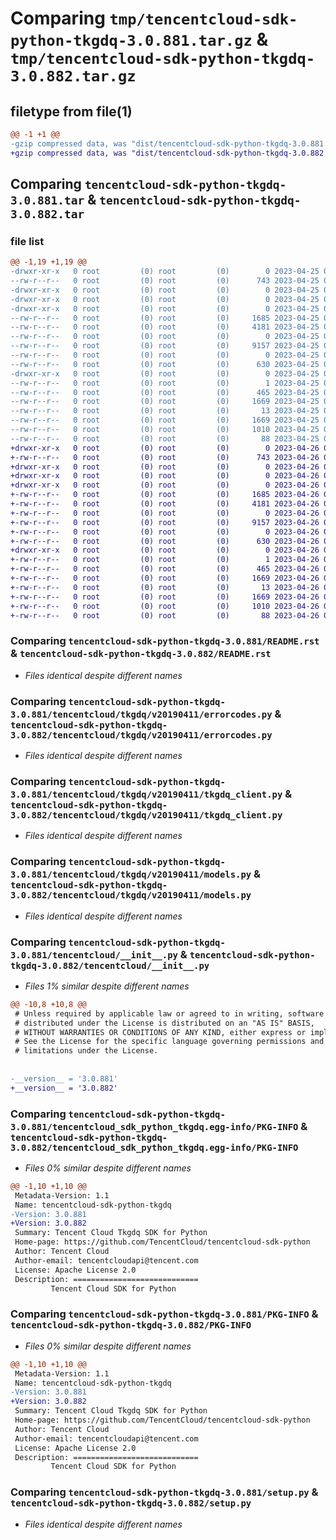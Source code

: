 # Comparing `tmp/tencentcloud-sdk-python-tkgdq-3.0.881.tar.gz` & `tmp/tencentcloud-sdk-python-tkgdq-3.0.882.tar.gz`

## filetype from file(1)

```diff
@@ -1 +1 @@
-gzip compressed data, was "dist/tencentcloud-sdk-python-tkgdq-3.0.881.tar", last modified: Tue Apr 25 00:59:09 2023, max compression
+gzip compressed data, was "dist/tencentcloud-sdk-python-tkgdq-3.0.882.tar", last modified: Wed Apr 26 03:57:58 2023, max compression
```

## Comparing `tencentcloud-sdk-python-tkgdq-3.0.881.tar` & `tencentcloud-sdk-python-tkgdq-3.0.882.tar`

### file list

```diff
@@ -1,19 +1,19 @@
-drwxr-xr-x   0 root         (0) root         (0)        0 2023-04-25 00:59:09.000000 tencentcloud-sdk-python-tkgdq-3.0.881/
--rw-r--r--   0 root         (0) root         (0)      743 2023-04-25 00:59:09.000000 tencentcloud-sdk-python-tkgdq-3.0.881/README.rst
-drwxr-xr-x   0 root         (0) root         (0)        0 2023-04-25 00:59:09.000000 tencentcloud-sdk-python-tkgdq-3.0.881/tencentcloud/
-drwxr-xr-x   0 root         (0) root         (0)        0 2023-04-25 00:59:09.000000 tencentcloud-sdk-python-tkgdq-3.0.881/tencentcloud/tkgdq/
-drwxr-xr-x   0 root         (0) root         (0)        0 2023-04-25 00:59:09.000000 tencentcloud-sdk-python-tkgdq-3.0.881/tencentcloud/tkgdq/v20190411/
--rw-r--r--   0 root         (0) root         (0)     1685 2023-04-25 00:59:09.000000 tencentcloud-sdk-python-tkgdq-3.0.881/tencentcloud/tkgdq/v20190411/errorcodes.py
--rw-r--r--   0 root         (0) root         (0)     4181 2023-04-25 00:59:09.000000 tencentcloud-sdk-python-tkgdq-3.0.881/tencentcloud/tkgdq/v20190411/tkgdq_client.py
--rw-r--r--   0 root         (0) root         (0)        0 2023-04-25 00:59:09.000000 tencentcloud-sdk-python-tkgdq-3.0.881/tencentcloud/tkgdq/v20190411/__init__.py
--rw-r--r--   0 root         (0) root         (0)     9157 2023-04-25 00:59:09.000000 tencentcloud-sdk-python-tkgdq-3.0.881/tencentcloud/tkgdq/v20190411/models.py
--rw-r--r--   0 root         (0) root         (0)        0 2023-04-25 00:59:09.000000 tencentcloud-sdk-python-tkgdq-3.0.881/tencentcloud/tkgdq/__init__.py
--rw-r--r--   0 root         (0) root         (0)      630 2023-04-25 00:59:09.000000 tencentcloud-sdk-python-tkgdq-3.0.881/tencentcloud/__init__.py
-drwxr-xr-x   0 root         (0) root         (0)        0 2023-04-25 00:59:09.000000 tencentcloud-sdk-python-tkgdq-3.0.881/tencentcloud_sdk_python_tkgdq.egg-info/
--rw-r--r--   0 root         (0) root         (0)        1 2023-04-25 00:59:09.000000 tencentcloud-sdk-python-tkgdq-3.0.881/tencentcloud_sdk_python_tkgdq.egg-info/dependency_links.txt
--rw-r--r--   0 root         (0) root         (0)      465 2023-04-25 00:59:09.000000 tencentcloud-sdk-python-tkgdq-3.0.881/tencentcloud_sdk_python_tkgdq.egg-info/SOURCES.txt
--rw-r--r--   0 root         (0) root         (0)     1669 2023-04-25 00:59:09.000000 tencentcloud-sdk-python-tkgdq-3.0.881/tencentcloud_sdk_python_tkgdq.egg-info/PKG-INFO
--rw-r--r--   0 root         (0) root         (0)       13 2023-04-25 00:59:09.000000 tencentcloud-sdk-python-tkgdq-3.0.881/tencentcloud_sdk_python_tkgdq.egg-info/top_level.txt
--rw-r--r--   0 root         (0) root         (0)     1669 2023-04-25 00:59:09.000000 tencentcloud-sdk-python-tkgdq-3.0.881/PKG-INFO
--rw-r--r--   0 root         (0) root         (0)     1010 2023-04-25 00:59:09.000000 tencentcloud-sdk-python-tkgdq-3.0.881/setup.py
--rw-r--r--   0 root         (0) root         (0)       88 2023-04-25 00:59:09.000000 tencentcloud-sdk-python-tkgdq-3.0.881/setup.cfg
+drwxr-xr-x   0 root         (0) root         (0)        0 2023-04-26 03:57:57.000000 tencentcloud-sdk-python-tkgdq-3.0.882/
+-rw-r--r--   0 root         (0) root         (0)      743 2023-04-26 03:57:57.000000 tencentcloud-sdk-python-tkgdq-3.0.882/README.rst
+drwxr-xr-x   0 root         (0) root         (0)        0 2023-04-26 03:57:57.000000 tencentcloud-sdk-python-tkgdq-3.0.882/tencentcloud/
+drwxr-xr-x   0 root         (0) root         (0)        0 2023-04-26 03:57:57.000000 tencentcloud-sdk-python-tkgdq-3.0.882/tencentcloud/tkgdq/
+drwxr-xr-x   0 root         (0) root         (0)        0 2023-04-26 03:57:57.000000 tencentcloud-sdk-python-tkgdq-3.0.882/tencentcloud/tkgdq/v20190411/
+-rw-r--r--   0 root         (0) root         (0)     1685 2023-04-26 03:57:57.000000 tencentcloud-sdk-python-tkgdq-3.0.882/tencentcloud/tkgdq/v20190411/errorcodes.py
+-rw-r--r--   0 root         (0) root         (0)     4181 2023-04-26 03:57:57.000000 tencentcloud-sdk-python-tkgdq-3.0.882/tencentcloud/tkgdq/v20190411/tkgdq_client.py
+-rw-r--r--   0 root         (0) root         (0)        0 2023-04-26 03:57:57.000000 tencentcloud-sdk-python-tkgdq-3.0.882/tencentcloud/tkgdq/v20190411/__init__.py
+-rw-r--r--   0 root         (0) root         (0)     9157 2023-04-26 03:57:57.000000 tencentcloud-sdk-python-tkgdq-3.0.882/tencentcloud/tkgdq/v20190411/models.py
+-rw-r--r--   0 root         (0) root         (0)        0 2023-04-26 03:57:57.000000 tencentcloud-sdk-python-tkgdq-3.0.882/tencentcloud/tkgdq/__init__.py
+-rw-r--r--   0 root         (0) root         (0)      630 2023-04-26 03:57:57.000000 tencentcloud-sdk-python-tkgdq-3.0.882/tencentcloud/__init__.py
+drwxr-xr-x   0 root         (0) root         (0)        0 2023-04-26 03:57:57.000000 tencentcloud-sdk-python-tkgdq-3.0.882/tencentcloud_sdk_python_tkgdq.egg-info/
+-rw-r--r--   0 root         (0) root         (0)        1 2023-04-26 03:57:57.000000 tencentcloud-sdk-python-tkgdq-3.0.882/tencentcloud_sdk_python_tkgdq.egg-info/dependency_links.txt
+-rw-r--r--   0 root         (0) root         (0)      465 2023-04-26 03:57:57.000000 tencentcloud-sdk-python-tkgdq-3.0.882/tencentcloud_sdk_python_tkgdq.egg-info/SOURCES.txt
+-rw-r--r--   0 root         (0) root         (0)     1669 2023-04-26 03:57:57.000000 tencentcloud-sdk-python-tkgdq-3.0.882/tencentcloud_sdk_python_tkgdq.egg-info/PKG-INFO
+-rw-r--r--   0 root         (0) root         (0)       13 2023-04-26 03:57:57.000000 tencentcloud-sdk-python-tkgdq-3.0.882/tencentcloud_sdk_python_tkgdq.egg-info/top_level.txt
+-rw-r--r--   0 root         (0) root         (0)     1669 2023-04-26 03:57:57.000000 tencentcloud-sdk-python-tkgdq-3.0.882/PKG-INFO
+-rw-r--r--   0 root         (0) root         (0)     1010 2023-04-26 03:57:57.000000 tencentcloud-sdk-python-tkgdq-3.0.882/setup.py
+-rw-r--r--   0 root         (0) root         (0)       88 2023-04-26 03:57:57.000000 tencentcloud-sdk-python-tkgdq-3.0.882/setup.cfg
```

### Comparing `tencentcloud-sdk-python-tkgdq-3.0.881/README.rst` & `tencentcloud-sdk-python-tkgdq-3.0.882/README.rst`

 * *Files identical despite different names*

### Comparing `tencentcloud-sdk-python-tkgdq-3.0.881/tencentcloud/tkgdq/v20190411/errorcodes.py` & `tencentcloud-sdk-python-tkgdq-3.0.882/tencentcloud/tkgdq/v20190411/errorcodes.py`

 * *Files identical despite different names*

### Comparing `tencentcloud-sdk-python-tkgdq-3.0.881/tencentcloud/tkgdq/v20190411/tkgdq_client.py` & `tencentcloud-sdk-python-tkgdq-3.0.882/tencentcloud/tkgdq/v20190411/tkgdq_client.py`

 * *Files identical despite different names*

### Comparing `tencentcloud-sdk-python-tkgdq-3.0.881/tencentcloud/tkgdq/v20190411/models.py` & `tencentcloud-sdk-python-tkgdq-3.0.882/tencentcloud/tkgdq/v20190411/models.py`

 * *Files identical despite different names*

### Comparing `tencentcloud-sdk-python-tkgdq-3.0.881/tencentcloud/__init__.py` & `tencentcloud-sdk-python-tkgdq-3.0.882/tencentcloud/__init__.py`

 * *Files 1% similar despite different names*

```diff
@@ -10,8 +10,8 @@
 # Unless required by applicable law or agreed to in writing, software
 # distributed under the License is distributed on an "AS IS" BASIS,
 # WITHOUT WARRANTIES OR CONDITIONS OF ANY KIND, either express or implied.
 # See the License for the specific language governing permissions and
 # limitations under the License.
 
 
-__version__ = '3.0.881'
+__version__ = '3.0.882'
```

### Comparing `tencentcloud-sdk-python-tkgdq-3.0.881/tencentcloud_sdk_python_tkgdq.egg-info/PKG-INFO` & `tencentcloud-sdk-python-tkgdq-3.0.882/tencentcloud_sdk_python_tkgdq.egg-info/PKG-INFO`

 * *Files 0% similar despite different names*

```diff
@@ -1,10 +1,10 @@
 Metadata-Version: 1.1
 Name: tencentcloud-sdk-python-tkgdq
-Version: 3.0.881
+Version: 3.0.882
 Summary: Tencent Cloud Tkgdq SDK for Python
 Home-page: https://github.com/TencentCloud/tencentcloud-sdk-python
 Author: Tencent Cloud
 Author-email: tencentcloudapi@tencent.com
 License: Apache License 2.0
 Description: ============================
         Tencent Cloud SDK for Python
```

### Comparing `tencentcloud-sdk-python-tkgdq-3.0.881/PKG-INFO` & `tencentcloud-sdk-python-tkgdq-3.0.882/PKG-INFO`

 * *Files 0% similar despite different names*

```diff
@@ -1,10 +1,10 @@
 Metadata-Version: 1.1
 Name: tencentcloud-sdk-python-tkgdq
-Version: 3.0.881
+Version: 3.0.882
 Summary: Tencent Cloud Tkgdq SDK for Python
 Home-page: https://github.com/TencentCloud/tencentcloud-sdk-python
 Author: Tencent Cloud
 Author-email: tencentcloudapi@tencent.com
 License: Apache License 2.0
 Description: ============================
         Tencent Cloud SDK for Python
```

### Comparing `tencentcloud-sdk-python-tkgdq-3.0.881/setup.py` & `tencentcloud-sdk-python-tkgdq-3.0.882/setup.py`

 * *Files identical despite different names*

